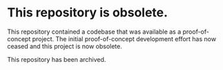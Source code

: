 # This repository is obsolete.

This repository contained a codebase that was available as a
proof-of-concept project.  The initial proof-of-concept development
effort has now ceased and this project is now obsolete.

This repository has been archived.
